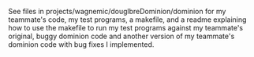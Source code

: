See files in projects/wagnemic/douglbreDominion/dominion for my teammate's code, my test programs, a makefile, and a readme explaining how to use the makefile to run my test programs against my teammate's original, buggy dominion code and another version of my teammate's dominion code with bug fixes I implemented.
